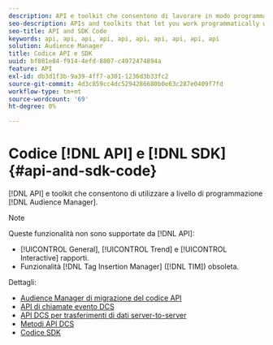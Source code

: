 ```yaml
---
description: API e toolkit che consentono di lavorare in modo programmatico con Audience Manager.
seo-description: APIs and toolkits that let you work programmatically with Audience Manager.
seo-title: API and SDK Code
keywords: api, api, api, api, api, api, api, api, api, api
solution: Audience Manager
title: Codice API e SDK
uuid: bf801e84-f914-4efd-8807-c4972474894a
feature: API
exl-id: db3d1f3b-9a39-4ff7-a301-1236d3b33fc2
source-git-commit: 4d3c859cc4dc5294286680b0e63c287e0409f7fd
workflow-type: tm+mt
source-wordcount: '69'
ht-degree: 0%

---
```


# Codice [!DNL API] e [!DNL SDK] {#api-and-sdk-code}

[!DNL API] e toolkit che consentono di utilizzare a livello di programmazione [!DNL Audience Manager].

>[!NOTE]
>
>Queste funzionalità non sono supportate da [!DNL API]:
>
>* [!UICONTROL General], [!UICONTROL Trend] e [!UICONTROL Interactive] rapporti.
>* Funzionalità [!DNL Tag Insertion Manager] ([!DNL TIM]) obsoleta.

Dettagli:

* [Audience Manager di migrazione del codice API](api-swagger-migration.md)
* [API di chiamate evento DCS](dcs-intro/dcs-event-calls/dcs-event-calls.md)
* [API DCS per trasferimenti di dati server-to-server](dcs-intro/dcs-s2s/dcs-s2s.md)
* [Metodi API DCS](dcs-intro/dcs-api-reference/dcs-api-methods.md)
* [Codice SDK](/help/using/api/aam-sdk.md)
